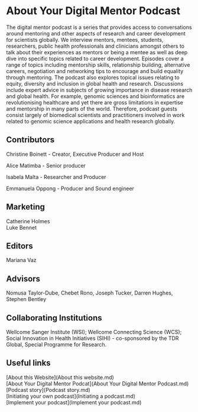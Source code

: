 # About Your Digital Mentor Podcast
The digital mentor podcast is a series that provides access to conversations around mentoring and other aspects of research and career development for scientists globally. We interview mentors, mentees, students, researchers, public health professionals and clinicians amongst others to talk about their experiences as mentors or being a mentee as well as deep dive into specific topics related to career development. Episodes cover a range of topics including mentorship skills, relationship building, alternative careers, negotiation and networking tips to encourage and build equality through mentoring. The podcast also explores topical issues relating to equity, diversity and inclusion in global health and research. Discussions include expert advice in subjects of growing importance in disease research and global health. For example, genomic sciences and bioinformatics are revolutionising healthcare and yet there are gross limitations in expertise and mentorship in many parts of the world. Therefore, podcast guests consist largely of biomedical scientists and practitioners involved in work related to genomic science applications and health research globally. 

## Contributors
Christine Boinett - Creator, Executive Producer and Host

Alice Matimba - Senior producer

Isabela Malta - Researcher and Producer

Emmanuela Oppong - Producer and Sound engineer

## Marketing
Catherine Holmes    
Luke Bennet

## Editors
Mariana Vaz

## Advisors
Nomusa Taylor-Dube, Chebet Rono, Joseph Tucker, Darren Hughes, Stephen Bentley

## Collaborating Institutions
Wellcome Sanger Institute (WSI); Wellcome Connecting Science (WCS); Social Innovation in Health Initiatives (SIHI) - co-sponsored by the TDR Global, Special Programme for Research. 

## Useful links
[About this Website](About this website.md)       
[About Your Digital Mentor Podcat](About Your Digital Mentor Podcast.md)           
[Podcast story](Podcast story.md)               
[Initiating your own podcast](Initiating a podcast.md)              
[Implement your podcast](Implement your podcast.md)          
